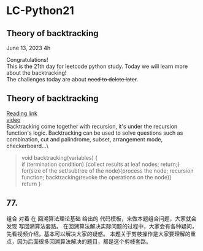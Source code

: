 # LC-Python21

## Theory of backtracking

June 13, 2023  4h

Congratulations!\
This is the 21th day for leetcode python study. Today we will learn more about the backtracking!\
The challenges today are about ~~need to delete later~~.


## Theory of backtracking
[Reading link](https://github.com/youngyangyang04/leetcode-master/blob/master/problems/%E5%9B%9E%E6%BA%AF%E7%AE%97%E6%B3%95%E7%90%86%E8%AE%BA%E5%9F%BA%E7%A1%80.md)\
[video](https://www.bilibili.com/video/BV1cy4y167mM/?spm_id_from=pageDriver&vd_source=63f26efad0d35bcbb0de794512ac21f3)\
Backtracking come together with recursion, it's under the recursion function's logic. Backtracking can be used to solve questions such as combination, cut and palindrome, subset, arrangement mode, checkerboard...\
> void backtracking(variables) {\
>    if (termination condition) {collect results at leaf nodes; return;}\
>    for(size of the set/subtree of the node){process the node; recursion function; backtracking(revoke the operations on the node)}\
>    return }


##  77. 
组合
对着 在 回溯算法理论基础 给出的 代码模板，来做本题组合问题，大家就会发现 写回溯算法套路。
在回溯算法解决实际问题的过程中，大家会有各种疑问，先看视频介绍，基本可以解决大家的疑惑。
本题关于剪枝操作是大家要理解的重点，因为后面很多回溯算法解决的题目，都是这个剪枝套路。 
